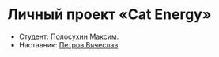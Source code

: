 # Личный проект «Cat Energy»

- Студент: [Полосухин Максим](https://t.me/Maxim9886).
- Наставник: [Петров Вячеслав](https://htmlacademy.ru/profile/id2011595).



